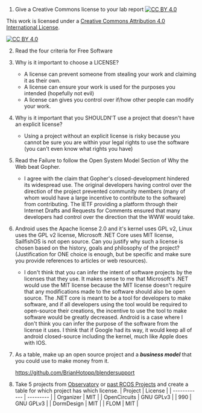1. Give a Creative Commons license to your lab report
[![CC BY 4.0][cc-by-shield]][cc-by]

This work is licensed under a
[Creative Commons Attribution 4.0 International License][cc-by].

[![CC BY 4.0][cc-by-image]][cc-by]

[cc-by]: http://creativecommons.org/licenses/by/4.0/
[cc-by-image]: https://i.creativecommons.org/l/by/4.0/88x31.png
[cc-by-shield]: https://img.shields.io/badge/License-CC%20BY%204.0-lightgrey.svg

2. Read the four criteria for Free Software
3. Why is it important to choose a LICENSE?
   - A license can prevent someone from stealing your work and claiming it as their own.
   - A license can ensure your work is used for the purposes you intended (hopefully not evil)
   - A license can gives you control over if/how other people can modify your work.
4. Why is it important that you SHOULDN'T use a project that doesn't have an explicit license?
   
   - Using a project without an explicit license is risky because you cannot be sure you are within your legal rights to use the software (you can't even know what rights you have)
   
5. Read the Failure to follow the Open System Model Section of Why the Web beat Gopher.
   - I agree with the claim that Gopher's closed-development hindered its widespread use. The original developers having control over the direction of the project prevented community members (many of whom would have a large incentive to contribute to the software) from contributing. The IETF providing a platform through their Internet Drafts and Requests for Comments ensured that many developers had control over the direction that the WWW would take.
6. Android uses the Apache license 2.0 and it's kernel uses GPL v2, Linux uses the GPL v2 license, Microsoft .NET Core uses MIT license, SailfishOS is not open source. Can you justify why such a license is chosen based on the history, goals and philosophy of the project? (Justification for ONE choice is enough, but be specific and make sure you provide references to articles or web resources).
    - I don't think that you can infer the intent of software projects by the licenses that they use. It makes sense to me that Microsoft's .NET would use the MIT license because the MIT license doesn't require that any modifications made to the software should also be open source. The .NET core is meant to be a tool for developers to make software, and if all developers using the tool would be required to open-source their creations, the incentive to use the tool to make software would be greatly decreased. Android is a case where I don't think you can infer the purpose of the software from the license it uses. I think that if Google had its way, it would keep all of android closed-source including the kernel, much like Apple does with IOS.



7. As a table, make up an open source project and a ***business model*** that you could use to make money from it.

   https://github.com/BrianHotopp/blendersupport

   

8.   Take 5 projects from [Observatory](http://rcos.io/projects) or [past RCOS Projects](https://rcos.io/projects/past) and create a table for which project has which license.
   | Project      | License   |
   | ------------ | --------- |
   | Organizer    | MIT       |
   | OpenCircuits | GNU GPLv3 |
   | 990          | GNU GPLv3 |
   | DormDesign   | MIT       |
   | FLOM         | MIT       |

   

